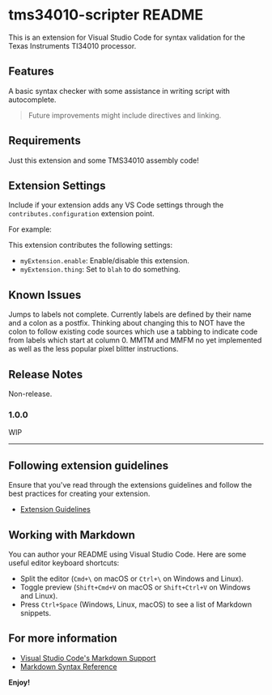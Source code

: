 # tms34010-scripter README

This is an extension for Visual Studio Code for syntax validation for the Texas Instruments TI34010 processor.

## Features

A basic syntax checker with some assistance in writing script with autocomplete.

> Future improvements might include directives and linking.

## Requirements

Just this extension and some TMS34010 assembly code!

## Extension Settings

Include if your extension adds any VS Code settings through the `contributes.configuration` extension point.

For example:

This extension contributes the following settings:

* `myExtension.enable`: Enable/disable this extension.
* `myExtension.thing`: Set to `blah` to do something.

## Known Issues

Jumps to labels not complete. Currently labels are defined by their name and a colon as a postfix. Thinking about changing this to NOT have the colon to follow existing code sources which use a tabbing to indicate code from labels which start at column 0.
MMTM and MMFM no yet implemented as well as the less popular pixel blitter instructions.

## Release Notes

Non-release.

### 1.0.0

WIP

---

## Following extension guidelines

Ensure that you've read through the extensions guidelines and follow the best practices for creating your extension.

* [Extension Guidelines](https://code.visualstudio.com/api/references/extension-guidelines)

## Working with Markdown

You can author your README using Visual Studio Code. Here are some useful editor keyboard shortcuts:

* Split the editor (`Cmd+\` on macOS or `Ctrl+\` on Windows and Linux).
* Toggle preview (`Shift+Cmd+V` on macOS or `Shift+Ctrl+V` on Windows and Linux).
* Press `Ctrl+Space` (Windows, Linux, macOS) to see a list of Markdown snippets.

## For more information

* [Visual Studio Code's Markdown Support](http://code.visualstudio.com/docs/languages/markdown)
* [Markdown Syntax Reference](https://help.github.com/articles/markdown-basics/)

**Enjoy!**